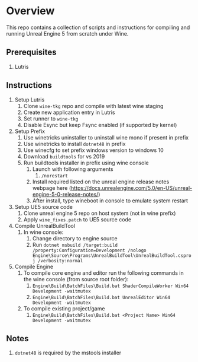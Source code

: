 # Overview
This repo contains a collection of scripts and instructions for compiling and running Unreal Engine 5 from scratch under Wine.

## Prerequisites

1. Lutris

## Instructions

1. Setup Lutris
   1. Clone ```wine-tkg``` repo and compile with latest wine staging
   2. Create new application entry in Lutris
   3. Set runner to ```wine-tkg```
   4. Disable Esync but keep Fsync enabled (if supported by kernel)
2. Setup Prefix
   1. Use winetricks uninstaller to uninstall wine mono if present in prefix
   2. Use winetricks to install ```dotnet48``` in prefix
   3. Use winecfg to set prefix windows version to windows 10
   4. Download ```buildtools``` for vs 2019
   5. Run buildtools installer in prefix using wine console
       1. Launch with following arguments
           1. ``/norestart``
       2. Install required listed on the unreal engine release notes webpage here (https://docs.unrealengine.com/5.0/en-US/unreal-engine-5-0-release-notes/)
       3. After install, type wineboot in console to emulate system restart
3. Setup UE5 source code
    1. Clone unreal engine 5 repo on host system (not in wine prefix)
    2. Apply ```wine_fixes.patch``` to UE5 source code
4. Compile UnrealBuildTool
    1. In wine console: 
       1. Change directory to engine source
       2. Run ```dotnet msbuild /target:build /property:Configuration=Development /nologo Engine\Source\Programs\UnrealBuildTool\UnrealBuildTool.csproj /verbosity:normal```
5. Compile Engine
   1. To compile core engine and editor run the following commands in the wine console (from source root folder): 
       1. ```Engine\Build\BatchFiles\Build.bat ShaderCompileWorker Win64 Development -waitmutex```
       2. ```Engine\Build\BatchFiles\Build.bat UnrealEditor Win64 Development -waitmutex```
   2. To compile existing project/game
       1. ```Engine\Build\BatchFiles\Build.bat <Project Name> Win64 Development -waitmutex```

## Notes
1. ```dotnet48``` is required by the mstools installer


